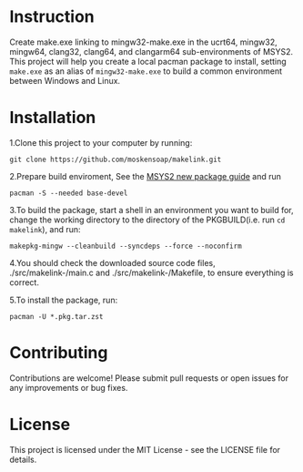 # Instruction
Create make.exe linking to mingw32-make.exe in the ucrt64, mingw32, mingw64, clang32, clang64, and clangarm64 sub-environments of MSYS2. This project will help you create a local pacman package to install, setting `make.exe` as an alias of `mingw32-make.exe` to build a common environment between Windows and Linux.

# Installation
1.Clone this project to your computer by running:

    git clone https://github.com/moskensoap/makelink.git

2.Prepare build enviroment, See the [MSYS2 new package guide](https://www.msys2.org/dev/new-package/) and run

    pacman -S --needed base-devel

3.To build the package, start a shell in an environment you want to build for, change the working directory to the directory of the PKGBUILD(i.e. run `cd makelink`), and run:

    makepkg-mingw --cleanbuild --syncdeps --force --noconfirm

4.You should check the downloaded source code files, ./src/makelink-<version>/main.c and ./src/makelink-<version>/Makefile, to ensure everything is correct.

5.To install the package, run:

    pacman -U *.pkg.tar.zst

# Contributing
Contributions are welcome! Please submit pull requests or open issues for any improvements or bug fixes.

# License
This project is licensed under the MIT License - see the LICENSE file for details.
